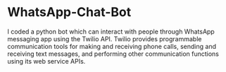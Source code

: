 # WhatsApp-Chat-Bot
I coded a python bot which can interact with people through WhatsApp messaging app using the Twilio API. Twilio provides programmable communication tools for making and receiving phone calls, sending and receiving text messages, and performing other communication functions using its web service APIs.
